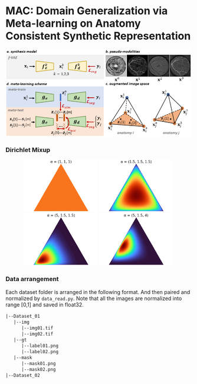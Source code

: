 # MAC: Domain Generalization via Meta-learning on Anatomy Consistent Synthetic Representation 

<p align="center">
  <img src="/assets/overall.png" width="750" />
</p>

### Dirichlet Mixup
<p align="center">
  <img src="/assets/Dirichlet(1,1,1).png" width="200" />
  <img src="/assets/Dirichlet(1.5,1.5,1.5).png" width="200" />
  <img src="/assets/Dirichlet(5,1.5,1.5).png" width="200" /> 
  <img src="/assets/Dirichlet(5,1.5,4).png" width="200" />
</p>

### Data arrangement
Each dataset folder is arranged in the following format. And then paired and normalized by ```data_read.py```. Note that all the images are normalized into range [0,1] and saved in float32. 
```
|--Dataset_01
   |--img
      |--img01.tif
      |--img02.tif
   |--gt
      |--label01.png
      |--label02.png
   |--mask
      |--mask01.png
      |--mask02.png
|--Dataset_02      
```
